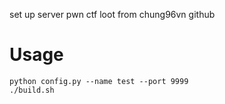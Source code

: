 set up server pwn ctf loot from chung96vn github

# Usage  

```
python config.py --name test --port 9999
./build.sh
```
